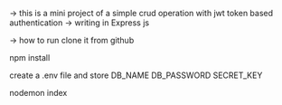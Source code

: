 -> this is a mini project of a simple crud operation with jwt token based authentication
-> writing in Express js

-> how to run
clone it from github

npm install

create a .env file and store
DB_NAME
DB_PASSWORD
SECRET_KEY

nodemon index
